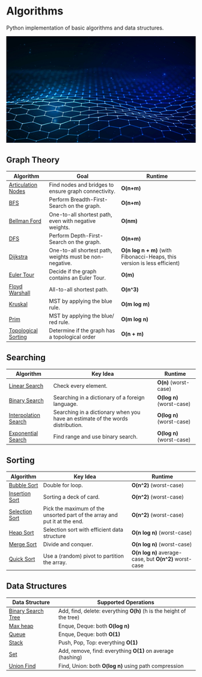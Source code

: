 # Algorithms

Python implementation of basic algorithms and data structures. 

![Alt text](/wallpaper.jpg?raw=true "Title")


## Graph Theory

Algorithm  | Goal | Runtime
------------- | ------------- | -------------
[Articulation Nodes](/graphs/connectivity.py)  | Find nodes and bridges to ensure graph connectivity. | **O(n+m)**
[BFS](/graphs/bfs.py)  | Perform Breadth-First-Search on the graph. | **O(n+m)**
[Bellman Ford](/graphs/bellman_ford.py)  | One-to-all shortest path, even with negative weights. | **O(nm)**
[DFS](/graphs/dfs.py)  | Perform Depth-First-Search on the graph. | **O(n+m)**
[Dijkstra](/graphs/dijkstra.py)  | One-to-all shortest path, weights must be non-negative. | **O(n log n + m)** (with Fibonacci-Heaps, this version is less efficient)
[Euler Tour](/graphs/euler.py)  | Decide if the graph contains an Euler Tour. | **O(m)** 
[Floyd Warshall](/graphs/floyd_warshall.py)  | All-to-all shortest path. | **O(n^3)** 
[Kruskal](/graphs/kruskal.py)  | MST by applying the blue rule. | **O(m log m)** 
[Prim](/graphs/prim.py)  | MST by applying the blue/ red rule. | **O(m log n)**
[Topological Sorting](/graphs/topo_sort.py)  | Determine if the graph has a topological order | **O(n + m)**

## Searching

Algorithm  | Key Idea | Runtime
------------- | ------------- | -------------
[Linear Search](/searching/linear_search.py)  | Check every element. | **O(n)** (worst-case)
[Binary Search](/searching/binary_search.py)  | Searching in a dictionary of a foreign language. | **O(log n)** (worst-case)
[Interpolation Search](/searching/interpolation_search.py)  | Searching in a dictionary when you have an estimate of the words distribution. | **O(log n)** (worst-case)
[Exponential Search](/searching/exponential_search.py)  | Find range and use binary search. | **O(log n)** (worst-case)

## Sorting

Algorithm  | Key Idea | Runtime
------------- | ------------- | -------------
[Bubble Sort](/sorting/bubble_sort.py)  | Double for loop. | **O(n^2)** (worst-case)
[Insertion Sort](/sorting/insertion_sort.py)  | Sorting a deck of card. | **O(n^2)** (worst-case)
[Selection Sort](/sorting/selection_sort.py)  | Pick the maximum of the unsorted part of the array and put it at the end. | **O(n^2)** (worst-case)
[Heap Sort](/sorting/heap_sort.py)  | Selection sort with efficient data structure | **O(n log n)** (worst-case)
[Merge Sort](/sorting/merge_sort.py)  | Divide and conquer. | **O(n log n)** (worst-case)
[Quick Sort](/sorting/quick_sort.py)  | Use a (random) pivot to partition the array. | **O(n log n)** average-case, but **O(n^2)** worst-case

## Data Structures

Data Structure  | Supported Operations 
------------- | -------------
[Binary Search Tree](/data_structures/binary_search_tree.py)  | Add, find, delete: everything **O(h)** (h is the height of the tree)
[Max heap](/data_structures/max_heap.py)  | Enque, Deque: both **O(log n)**
[Queue](/data_structures/queue.py)  | Enque, Deque: both **O(1)** 
[Stack](/data_structures/stack.py)  | Push, Pop, Top: everything **O(1)**
[Set](/data_structures/set.py)  | Add, remove, find: everything **O(1)** on average (hashing)
[Union Find](/data_structures/union_find.py)  | Find, Union: both **O(log n)** using path compression 
